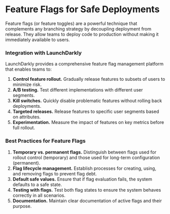 # Feature Flags for Safe Deployments

Feature flags (or feature toggles) are a powerful technique that complements any branching strategy by decoupling deployment from release. They allow teams to deploy code to production without making it immediately available to users.

### Integration with LaunchDarkly

LaunchDarkly provides a comprehensive feature flag management platform that enables teams to:

1. **Control feature rollout.** Gradually release features to subsets of users to minimize risk.
2. **A/B testing.** Test different implementations with different user segments.
3. **Kill switches.** Quickly disable problematic features without rolling back deployments.
4. **Targeted releases.** Release features to specific user segments based on attributes.
5. **Experimentation.** Measure the impact of features on key metrics before full rollout.

### Best Practices for Feature Flags

1. **Temporary vs. permanent flags.** Distinguish between flags used for rollout control (temporary) and those used for long-term configuration (permanent).
2. **Flag lifecycle management.** Establish processes for creating, using, and removing flags to prevent flag debt.
3. **Default safe values.** Ensure that if flag evaluation fails, the system defaults to a safe state.
4. **Testing with flags.** Test both flag states to ensure the system behaves correctly in all scenarios.
5. **Documentation.** Maintain clear documentation of active flags and their purpose.
